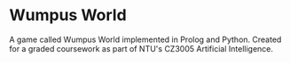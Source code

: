 # Wumpus World

A game called Wumpus World implemented in Prolog and Python. Created for a graded coursework as part of NTU's CZ3005 Artificial Intelligence.
